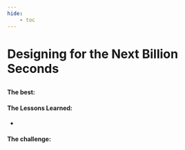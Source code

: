 ```yaml
---
hide:
    - toc
---
```


# Designing for the Next Billion Seconds

> ## 



#### The best: 


#### The Lessons Learned:
-

#### The challenge:












